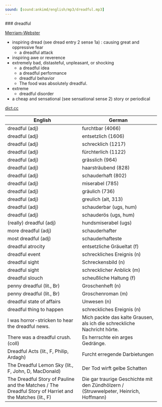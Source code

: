 ```yaml
---
sound: [sound:ankimd/english/mp3/dreadful.mp3]
---
```


\### dreadful

[Merriam-Webster](https://www.merriam-webster.com/dictionary/dreadful)

- inspiring dread (see dread entry 2 sense 1a) : causing great and oppressive fear
    - a dreadful attack
- inspiring awe or reverence
- extremely bad, distasteful, unpleasant, or shocking
    - a dreadful idea
    - a dreadful performance
    - dreadful behavior
    - The food was absolutely dreadful.
- extreme
    - dreadful disorder
- a cheap and sensational (see sensational sense 2) story or periodical

[dict.cc](https://www.dict.cc/dreadful)

| English        | German       |
| -------------- | ------------ |
| dreadful (adj) | furchtbar (4066) |
| dreadful (adj) | entsetzlich (1606) |
| dreadful (adj) | schrecklich (1217) |
| dreadful (adj) | fürchterlich (1122) |
| dreadful (adj) | grässlich (964) |
| dreadful (adj) | haarsträubend (828) |
| dreadful (adj) | schauderhaft (802) |
| dreadful (adj) | miserabel (785) |
| dreadful (adj) | gräulich (736) |
| dreadful (adj) | greulich (alt, 313) |
| dreadful (adj) | schauderbar (ugs, hum) |
| dreadful (adj) | schauderös (ugs, hum) |
| (really) dreadful (adj) | hundsmiserabel (ugs) |
| more dreadful (adj) | schauderhafter |
| most dreadful (adj) | schauderhafteste |
| dreadful atrocity | entsetzliche Gräueltat (f) |
| dreadful event | schreckliches Ereignis (n) |
| dreadful sight | Schreckensbild (n) |
| dreadful sight | schrecklicher Anblick (m) |
| dreadful slouch | scheußliche Haltung (f) |
| penny dreadful (lit., Br) | Groschenheft (n) |
| penny dreadful (lit., Br) | Groschenroman (m) |
| dreadful state of affairs | Unwesen (n) |
| dreadful thing to happen | schreckliches Ereignis (n) |
| I was horror-stricken to hear the dreadful news. | Mich packte das kalte Grausen, als ich die schreckliche Nachricht hörte. |
| There was a dreadful crush. (coll) | Es herrschte ein arges Gedränge. |
| Dreadful Acts (lit., F, Philip, Ardagh) | Furcht erregende Darbietungen |
| The Dreadful Lemon Sky (lit., F, John, D, MacDonald) | Der Tod wirft gelbe Schatten |
| The Dreadful Story of Pauline and the Matches / The Dreadful Story of Harriet and the Matches (lit., F) | Die gar traurige Geschichte mit den Zündhölzern / (Struwwelpeter, Heinrich, Hoffmann) |
